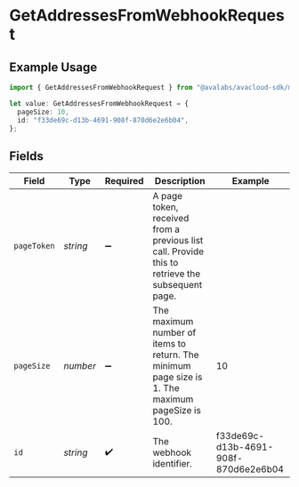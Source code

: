 # GetAddressesFromWebhookRequest

## Example Usage

```typescript
import { GetAddressesFromWebhookRequest } from "@avalabs/avacloud-sdk/models/operations";

let value: GetAddressesFromWebhookRequest = {
  pageSize: 10,
  id: "f33de69c-d13b-4691-908f-870d6e2e6b04",
};
```

## Fields

| Field                                                                                           | Type                                                                                            | Required                                                                                        | Description                                                                                     | Example                                                                                         |
| ----------------------------------------------------------------------------------------------- | ----------------------------------------------------------------------------------------------- | ----------------------------------------------------------------------------------------------- | ----------------------------------------------------------------------------------------------- | ----------------------------------------------------------------------------------------------- |
| `pageToken`                                                                                     | *string*                                                                                        | :heavy_minus_sign:                                                                              | A page token, received from a previous list call. Provide this to retrieve the subsequent page. |                                                                                                 |
| `pageSize`                                                                                      | *number*                                                                                        | :heavy_minus_sign:                                                                              | The maximum number of items to return. The minimum page size is 1. The maximum pageSize is 100. | 10                                                                                              |
| `id`                                                                                            | *string*                                                                                        | :heavy_check_mark:                                                                              | The webhook identifier.                                                                         | f33de69c-d13b-4691-908f-870d6e2e6b04                                                            |